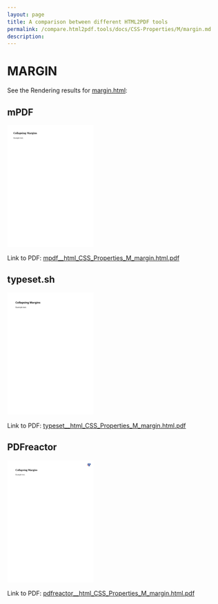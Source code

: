 ```yaml
---
layout: page
title: A comparison between different HTML2PDF tools
permalink: /compare.html2pdf.tools/docs/CSS-Properties/M/margin.md
description: 
---
```


# MARGIN

See the Rendering results for [margin.html](/html/CSS%20Properties/M/margin.html):

## mPDF
![](mpdf__html_CSS_Properties_M_margin.html.png) 

Link to PDF: [mpdf__html_CSS_Properties_M_margin.html.pdf](mpdf__html_CSS_Properties_M_margin.html.pdf)

## typeset.sh
![](typeset__html_CSS_Properties_M_margin.html.png) 

Link to PDF: [typeset__html_CSS_Properties_M_margin.html.pdf](typeset__html_CSS_Properties_M_margin.html.pdf)

## PDFreactor
![](pdfreactor__html_CSS_Properties_M_margin.html.png) 

Link to PDF: [pdfreactor__html_CSS_Properties_M_margin.html.pdf](pdfreactor__html_CSS_Properties_M_margin.html.pdf)
